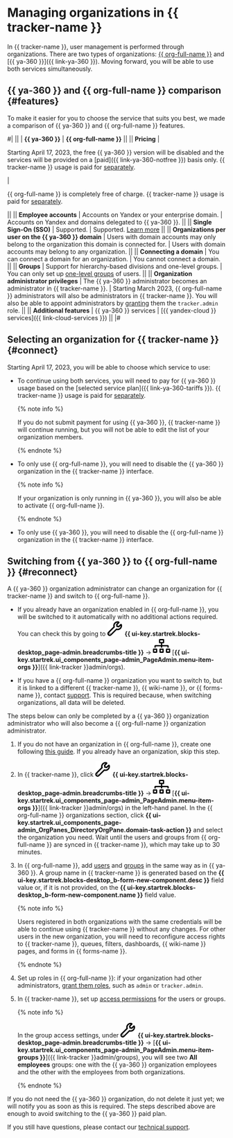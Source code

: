 # Managing organizations in {{ tracker-name }}

In {{ tracker-name }}, user management is performed through organizations. There are two types of organizations: [{{ org-full-name }}](../organization/) and [{{ ya-360 }}]({{ link-ya-360 }}). Moving forward, you will be able to use both services simultaneously.

## {{ ya-360 }} and {{ org-full-name }} comparison {#features}

To make it easier for you to choose the service that suits you best, we made a comparison of {{ ya-360 }} and {{ org-full-name }} features.

#|
|| | **{{ ya-360 }}** | **{{ org-full-name }}** ||
|| **Pricing** |

Starting April 17, 2023, the free {{ ya-360 }} version will be disabled and the services will be provided on a [paid]({{ link-ya-360-notfree }}) basis only.
{{ tracker-name }} usage is paid for [separately](./pricing.md).

|

{{ org-full-name }} is completely free of charge.
{{ tracker-name }} usage is paid for [separately](./pricing.md).

||
|| **Employee accounts** | Accounts on Yandex or your enterprise domain. | Accounts on Yandex and domains delegated to {{ ya-360 }}. ||
|| **Single Sign-On (SSO)** | Supported.  | Supported. [Learn more](../organization/add-federation.md) ||
|| **Organizations per user on the {{ ya-360 }} domain** | Users with domain accounts may only belong to the organization this domain is connected for. | Users with domain accounts may belong to any organization. ||
|| **Connecting a domain** | You can connect a domain for an organization. | You cannot connect a domain. ||
|| **Groups** | Support for hierarchy-based divisions and one-level groups. | You can only set up [one-level groups](../organization/manage-groups.md) of users. ||
|| **Organization administrator privileges** | The {{ ya-360 }} administrator becomes an administrator in {{ tracker-name }}. | Starting March 2023, {{ org-full-name }} administrators will also be administrators in {{ tracker-name }}. You will also be able to appoint administrators by [granting](../organization/roles.md) them the `tracker.admin` role. ||
|| **Additional features** | {{ ya-360 }} services | [{{ yandex-cloud }} services]({{ link-cloud-services }}) ||
|#

## Selecting an organization for {{ tracker-name }} {#connect}

Starting April 17, 2023, you will be able to choose which service to use:

* To continue using both services, you will need to pay for {{ ya-360 }} usage based on the [selected service plan]({{ link-ya-360-tariffs }}). {{ tracker-name }} usage is paid for [separately](./pricing.md).

   {% note info %}

   If you do not submit payment for using {{ ya-360 }}, {{ tracker-name }} will continue running, but you will not be able to edit the list of your organization members.

   {% endnote %}

* To only use {{ org-full-name }}, you will need to disable the {{ ya-360 }} organization in the {{ tracker-name }} interface.

   {% note info %}

   If your organization is only running in {{ ya-360 }}, you will also be able to activate {{ org-full-name }}.

   {% endnote %}

* To only use {{ ya-360 }}, you will need to disable the {{ org-full-name }} organization in the {{ tracker-name }} interface.

## Switching from {{ ya-360 }} to {{ org-full-name }} {#reconnect}

A {{ ya-360 }} organization administrator can change an organization for {{ tracker-name }} and switch to {{ org-full-name }}.

* If you already have an organization enabled in {{ org-full-name }}, you will be switched to it automatically with no additional actions required. You can check this by going to ![](../_assets/tracker/svg/admin.svg) **{{ ui-key.startrek.blocks-desktop_page-admin.breadcrumbs-title }}** → ![](../_assets/tracker/svg/organizations.svg) [**{{ ui-key.startrek.ui_components_page-admin_PageAdmin.menu-item-orgs }}**]({{ link-tracker }}admin/orgs).

* If you have a {{ org-full-name }} organization you want to switch to, but it is linked to a different {{ tracker-name }}, {{ wiki-name }}, or {{ forms-name }}, contact [support](troubleshooting.md). This is required because, when switching organizations, all data will be deleted.

The steps below can only be completed by a {{ ya-360 }} organization administrator who will also become a {{ org-full-name }} organization administrator.

1. If you do not have an organization in {{ org-full-name }}, create one following [this guide](../organization/enable-org.md). If you already have an organization, skip this step.

1. In {{ tracker-name }}, click ![](../_assets/tracker/svg/admin.svg) **{{ ui-key.startrek.blocks-desktop_page-admin.breadcrumbs-title }}** → ![](../_assets/tracker/svg/organizations.svg) [**{{ ui-key.startrek.ui_components_page-admin_PageAdmin.menu-item-orgs }}**]({{ link-tracker }}admin/orgs) in the left-hand panel. In the {{ org-full-name }} organizations section, click **{{ ui-key.startrek.ui_components_page-admin_OrgPanes_DirectoryOrgPane.domain-task-action }}** and select the organization you need. Wait until the users and groups from {{ org-full-name }} are synced in {{ tracker-name }}, which may take up to 30 minutes.

1. In {{ org-full-name }}, add [users](../organization/manage-users.md) and [groups](../organization/manage-groups.md) in the same way as in {{ ya-360 }}. A group name in {{ tracker-name }} is generated based on the **{{ ui-key.startrek.blocks-desktop_b-form-new-component.desc }}** field value or, if it is not provided, on the **{{ ui-key.startrek.blocks-desktop_b-form-new-component.name }}** field value.

   {% note info %}

   Users registered in both organizations with the same credentials will be able to continue using {{ tracker-name }} without any changes. For other users in the new organization, you will need to reconfigure access rights to {{ tracker-name }}, queues, filters, dashboards, {{ wiki-name }} pages, and forms in {{ forms-name }}.

   {% endnote %}

1. Set up roles in {{ org-full-name }}: if your organization had other administrators, [grant them roles](../organization/roles.md#add-role), such as `admin` or `tracker.admin`.

1. In {{ tracker-name }}, set up [access permissions](./access.md) for the users or groups.

   {% note info %}

   In the group access settings, under ![](../_assets/tracker/svg/admin.svg) **{{ ui-key.startrek.blocks-desktop_page-admin.breadcrumbs-title }}** → [**{{ ui-key.startrek.ui_components_page-admin_PageAdmin.menu-item-groups }}**]({{ link-tracker }}admin/groups), you will see two **All employees** groups: one with the {{ ya-360 }} organization employees and the other with the employees from both organizations.

   {% endnote %}

If you do not need the {{ ya-360 }} organization, do not delete it just yet; we will notify you as soon as this is required. The steps described above are enough to avoid switching to the {{ ya-360 }} paid plan.


If you still have questions, please contact our [technical support](troubleshooting.md).